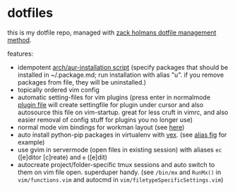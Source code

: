 dotfiles
========

this is my dotfile repo, managed with [zack holmans dotfile management method](https://github.com/holman/dotfiles).

features:
 - idempotent [arch/aur-installation script](https://github.com/jonathanewerner/dotfiles/blob/master/bin/packages.py) (specify packages that should be installed in ~/.package.md; run installation 
with alias "u". if you remove packages from file, they will be uninstalled.)
 - topically ordered vim config
 - automatic setting-files for vim plugins (press enter in normalmode [plugin file](https://github.com/jonathanewerner/dotfiles/blob/master/vim/plugins.vim) will create settingfile for plugin under cursor and also autosource this file on vim-startup. great for less cruft in vimrc, and also easier removal of config stuff for plugins you no longer use)
 - normal mode vim bindings for workman layout (see [here](https://github.com/jonathanewerner/dotfiles/blob/master/vim/mappingsNormal.vim))
 - auto install python-pip packages in virtualenv with [vex](https://pypi.python.org/pypi/vex). (see [alias fig](https://github.com/jonathanewerner/dotfiles/blob/master/zsh/aliases.zsh) for example)
 - use gvim in servermode (open files in existing session) with aliases `ec` ([e]ditor [c]reate) and `e` ([e]dit)
 - autocreate project/folder-specific tmux sessions and auto switch to them on vim file open. superduper handy. (see `/bin/mx` and `RunMx()` in `vim/functions.vim` and autocmd in `vim/filetypeSpecificSettings.vim`)
  
